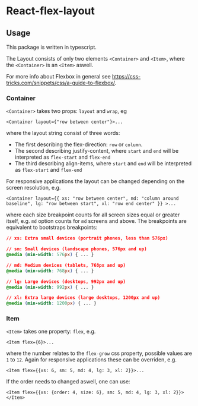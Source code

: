 # React-flex-layout
## Usage
This package is written in typescript.

The Layout consists of only two elements `<Container>` and `<Item>`, where the `<Container>` is an `<Item>` aswell.

For more info about Flexbox in general see https://css-tricks.com/snippets/css/a-guide-to-flexbox/.

### Container
`<Container>` takes two props: `layout` and `wrap`, eg 
```tsx
<Container layout={"row between center"}>...
```
where the layout string consist of three words: 
- The first describing the flex-direction: `row` or `column`.
- The second describing justify-content, where `start` and `end` will be interpreted as `flex-start` and `flex-end`
- The third describing align-items, where `start` and `end` will be interpreted as `flex-start` and `flex-end`

For responsive applications the layout can be changed depending on the screen resolution, e.g.
```tsx
<Container layout={{ xs: "row between center", md: "column around baseline", lg: "row between start", xl: "row end center" }} >...
```
where each size breakpoint counts for all screen sizes equal or greater itself, e.g. `md` option counts for `md` screens and above.
The breakpoints are equivalent to bootstraps breakpoints:
```css
// xs: Extra small devices (portrait phones, less than 576px)

// sm: Small devices (landscape phones, 576px and up)
@media (min-width: 576px) { ... }

// md: Medium devices (tablets, 768px and up)
@media (min-width: 768px) { ... }

// lg: Large devices (desktops, 992px and up)
@media (min-width: 992px) { ... }

// xl: Extra large devices (large desktops, 1200px and up)
@media (min-width: 1200px) { ... }
```

### Item
`<Item>` takes one property: `flex`, e.g. 
```tsx
<Item flex={6}>...
```
where the number relates to the `flex-grow` css property, possible values are `1` to `12`.
Again for responsive applications these can be overriden, e.g.
```tsx
<Item flex={{xs: 6, sm: 5, md: 4, lg: 3, xl: 2}}>...
```
If the order needs to changed aswell, one can use:
```tsx
<Item flex={{xs: {order: 4, size: 6}, sm: 5, md: 4, lg: 3, xl: 2}}></Item>
```
